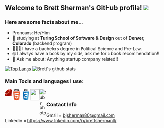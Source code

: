 ## Welcome to Brett Sherman's GitHub profile! <img src="https://raw.githubusercontent.com/MartinHeinz/MartinHeinz/master/wave.gif" width="30px">
### Here are some facts about me...
- Pronouns: He/Him
- 📖 studying at **Turing School of Software & Design** out of **Denver, Colorado** (backend program)
- 👨🏼‍🎓 I have a bachelors degree in Political Science and Pre-Law. 
- 🤓 I always have a book by my side, ask me for a book recommendation!!
- 💬 Ask me about: Anything startup company related!!

[![Top Langs](https://github-readme-stats.vercel.app/api/top-langs/?username=BJSherman80&show_icons=true&theme=default)](https://github.com/BJSherman80/github-readme-stats)
![Brett's github stats](https://github-readme-stats.vercel.app/api?username=BJSHerman80&show_icons=true&theme=default)

### Main Tools and languages I use: 

<img align="left" alt="ruby photo" width="22px" src="https://raw.githubusercontent.com/github/explore/80688e429a7d4ef2fca1e82350fe8e3517d3494d/topics/ruby/ruby.png" />
<img align="left" alt="html photo" height="35px" width="30px" src="https://raw.githubusercontent.com/github/explore/80688e429a7d4ef2fca1e82350fe8e3517d3494d/topics/html/html.png" />
<img align="left" alt="css photo" height="35px" width="30px" src="https://raw.githubusercontent.com/github/explore/80688e429a7d4ef2fca1e82350fe8e3517d3494d/topics/css/css.png" />
<img align="left" height="35px" width="30px" src=https://eggerapps.at/pgcommander/img/pg-commander-icon.png /> 
<img align="left" alt="ruby photo" width="22px" src="https://camo.githubusercontent.com/94fa83e498c5e132e5ce0b082b262ad29e79cd6d/68747470733a2f2f63646e2e6a7364656c6976722e6e65742f6e706d2f73696d706c652d69636f6e734076332f69636f6e732f736c61636b2e737667" /><br/>


### Contact Info

Gmail =  bjsherman80@gmail.com
<br>
Linkedin = https://www.linkedin.com/in/brettshermanll/




<!--
**BJSherman80/BJSherman80** is a ✨ _special_ ✨ repository because its `README.md` (this file) appears on your GitHub profile.



